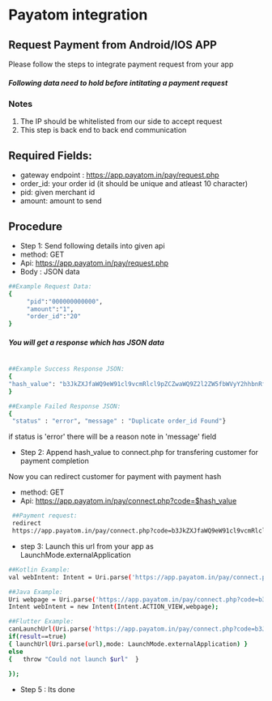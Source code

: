 # Payatom integration 
## Request Payment from Android/IOS APP 

Please follow the steps to integrate payment request from your app

##### Following data need to hold before intitating a payment request

### Notes
1. The IP should be whitelisted from our side to accept request 
2. This step is back end to back end communication 
## Required Fields:
-  gateway endpoint : https://app.payatom.in/pay/request.php
-  order_id: your order id (it should be unique and atleast 10 character)
-  pid: given merchant id
-  amount: amount to send



## Procedure

-  Step 1: Send following details into given api 
-   method: GET
-   Api: https://app.payatom.in/pay/request.php
-   Body : JSON data
```sh
##Example Request Data: 
{
     "pid":"000000000000",
     "amount":"1",
     "order_id":"20"
}

```
#####  You will get a response which has JSON data

```sh

##Example Success Response JSON: 
{ 
"hash_value": "b3JkZXJfaWQ9eW91cl9vcmRlcl9pZCZwaWQ9Z2l2ZW5fbWVyY2hhbnRfaWQmcHVycG9zZT1hbnlfcHVycG9zZSZhbXQ9eW91cl9hbW91bnQmZW1haWw9eW91cmVtYWlsQGV4YW1wbGUuY29t" ,"status": "ok"
}
```


```sh
##Example Failed Response JSON: 
{ 
 "status" : "error", "message" : "Duplicate order_id Found"}
```

if status is 'error' there will be a reason note in 'message' field
``
``
-  Step 2: Append hash_value to connect.php for transfering customer for payment completion  

Now you can redirect customer for payment with payment hash
-   method: GET
-   Api:  https://app.payatom.in/pay/connect.php?code=$hash_value

```sh
 ##Payment request: 
 redirect 
 https://app.payatom.in/pay/connect.php?code=b3JkZXJfaWQ9eW91cl9vcmRlcl9pZCZwaWQ9Z2l2ZW5fbWVyY2hhbnRfaWQmcHVycG9zZT1hbnlfcHVycG9zZSZhbXQ9eW91cl9hbW91bnQmZW1haWw9eW91cmVtYWlsQGV4YW1wbGUuY29t
 ```
  
-    step 3: Launch this url from your app as LaunchMode.externalApplication
```sh
##Kotlin Example: 
val webIntent: Intent = Uri.parse('https://app.payatom.in/pay/connect.php?code=b3JkZXJfaWQ9eW91cl9vcmRlcl9pZCZwaWQ9Z2l2ZW5fbWVyY2hhbnRfaWQmcHVycG9zZT1hbnlfcHVycG9zZSZhbXQ9eW91cl9hbW91bnQmZW1haWw9eW91cmVtYWlsQGV4YW1wbGUuY29t').let { webpage ->Intent(Intent.ACTION_VIEW, webpage)}
```
```sh    
##Java Example: 
Uri webpage = Uri.parse('https://app.payatom.in/pay/connect.php?code=b3JkZXJfaWQ9eW91cl9vcmRlcl9pZCZwaWQ9Z2l2ZW5fbWVyY2hhbnRfaWQmcHVycG9zZT1hbnlfcHVycG9zZSZhbXQ9eW91cl9hbW91bnQmZW1haWw9eW91cmVtYWlsQGV4YW1wbGUuY29t');
Intent webIntent = new Intent(Intent.ACTION_VIEW,webpage);
```
```sh 
##Flutter Example: 
canLaunchUrl(Uri.parse('https://app.payatom.in/pay/connect.php?code=b3JkZXJfaWQ9eW91cl9vcmRlcl9pZCZwaWQ9Z2l2ZW5fbWVyY2hhbnRfaWQmcHVycG9zZT1hbnlfcHVycG9zZSZhbXQ9eW91cl9hbW91bnQmZW1haWw9eW91cmVtYWlsQGV4YW1wbGUuY29t')).then((result) => {   
if(result==true)  
{ launchUrl(Uri.parse(url),mode: LaunchMode.externalApplication) }
else  
{   throw "Could not launch $url"  }   
    
});
```

- Step 5 : Its done  
 
